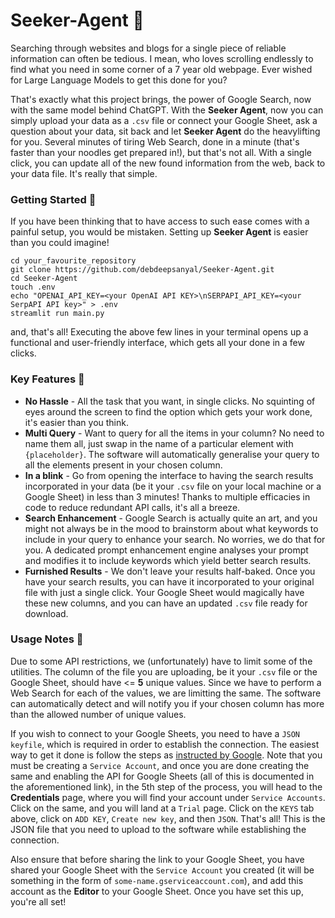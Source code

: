 # Seeker-Agent 🔎

Searching through websites and blogs for a single piece of reliable information can often be tedious. I mean, who loves scrolling endlessly to find what you need in some corner of a 7 year old webpage. Ever wished for Large Language Models to get this done for you?

That's exactly what this project brings, the power of Google Search, now with the same model behind ChatGPT. With the **Seeker Agent**, now you can simply upload your data as a `.csv` file or connect your Google Sheet, ask a question about your data, sit back and let **Seeker Agent** do the heavylifting for you. Several minutes of tiring Web Search, done in a minute (that's faster than your noodles get prepared in!), but that's not all. With a single click, you can update all of the new found information from the web, back to your data file. It's really that simple.

### Getting Started 🚀

If you have been thinking that to have access to such ease comes with a painful setup, you would be mistaken. Setting up **Seeker Agent** is easier than you could imagine!

```
cd your_favourite_repository
git clone https://github.com/debdeepsanyal/Seeker-Agent.git
cd Seeker-Agent
touch .env
echo "OPENAI_API_KEY=<your OpenAI API KEY>\nSERPAPI_API_KEY=<your SerpAPI API key>" > .env
streamlit run main.py
```

and, that's all! Executing the above few lines in your terminal opens up a functional and user-friendly interface, which gets all your done in a few clicks. 

### Key Features 📌
   - **No Hassle** - All the task that you want, in single clicks. No squinting of eyes around the screen to find the option which gets your work done, it's easier than you think.
   - **Multi Query** - Want to query for all the items in your column? No need to name them all, just swap in the name of a particular element with `{placeholder}`. The software will automatically generalise your query to all the elements present in your chosen column.
   - **In a blink** - Go from opening the interface to having the search results incorporated in your data (be it your `.csv` file on your local machine or a Google Sheet) in less than 3 minutes! Thanks to multiple efficacies in code to reduce redundant API calls, it's all a breeze.
   - **Search Enhancement** - Google Search is actually quite an art, and you might not always be in the mood to brainstorm about what keywords to include in your query to enhance your search. No worries, we do that for you. A dedicated prompt enhancement engine analyses your prompt and modifies it to include keywords which yield better search results.
   - **Furnished Results** - We don't leave your results half-baked. Once you have your search results, you can have it incorporated to your original file with just a single click. Your Google Sheet would magically have these new columns, and you can have an updated `.csv` file ready for download.

### Usage Notes 🚨
Due to some API restrictions, we (unfortunately) have to limit some of the utilities. The column of the file you are uploading, be it your `.csv` file or the Google Sheet, should have <= **5** unique values. Since we have to perform a Web Search for each of the values, we are limitting the same. The software can automatically detect and will notify you if your chosen column has more than the allowed number of unique values.

If you wish to connect to your Google Sheets, you need to have a `JSON keyfile`, which is required in order to establish the connection. The easiest way to get it done is follow the steps as [instructed by Google](https://developers.google.com/workspace/guides/get-started). Note that you must be creating a `Service Account`, and once you are done creating the same and enabling the API for Google Sheets (all of this is documented in the aforementioned link), in the 5th step of the process, you will head to the **Credentials** page, where you will find your account under `Service Accounts`. Click on the same, and you will land at a `Trial` page. Click on the `KEYS` tab above, click on `ADD KEY`, `Create new key`, and then `JSON`. That's all! This is the JSON file that you need to upload to the software while establishing the connection. 

Also ensure that before sharing the link to your Google Sheet, you have shared your Google Sheet with the `Service Account` you created (it will be something in the form of `some-name.gserviceaccount.com`), and add this account as the **Editor** to your Google Sheet. Once you have set this up, you're all set!